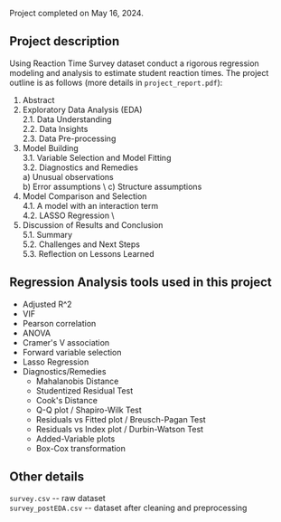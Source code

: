 Project completed on May 16, 2024.

## Project description

Using Reaction Time Survey dataset conduct a rigorous regression modeling and analysis to estimate student reaction times. The project outline is as follows (more details in `project_report.pdf`):

1. Abstract
2. Exploratory Data Analysis (EDA) \
  2.1. Data Understanding \
  2.2. Data Insights \
  2.3. Data Pre-processing
3. Model Building \
  3.1. Variable Selection and Model Fitting \
  3.2. Diagnostics and Remedies \
        a) Unusual observations \
        b) Error assumptions \ 
        c) Structure assumptions
4. Model Comparison and Selection \
  4.1. A model with an interaction term \
  4.2. LASSO Regression \
5. Discussion of Results and Conclusion \
  5.1. Summary \
  5.2. Challenges and Next Steps \
  5.3. Reflection on Lessons Learned

## Regression Analysis tools used in this project
- Adjusted R^2
- VIF
- Pearson correlation
- ANOVA
- Cramer's V association
- Forward variable selection
- Lasso Regression
- Diagnostics/Remedies
  - Mahalanobis Distance
  - Studentized Residual Test
  - Cook's Distance
  - Q-Q plot / Shapiro-Wilk Test
  - Residuals vs Fitted plot / Breusch-Pagan Test
  - Residuals vs Index plot / Durbin-Watson Test
  - Added-Variable plots
  - Box-Cox transformation

## Other details

`survey.csv` -- raw dataset \
`survey_postEDA.csv` -- dataset after cleaning and preprocessing

